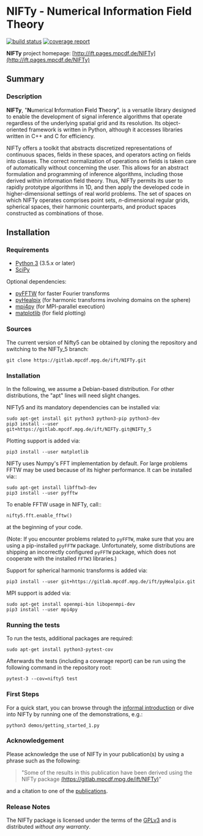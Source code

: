 NIFTy - Numerical Information Field Theory
==========================================
[![build status](https://gitlab.mpcdf.mpg.de/ift/nifty-dev/badges/NIFTy_5/build.svg)](https://gitlab.mpcdf.mpg.de/ift/nifty-dev/commits/NIFTy_5)
[![coverage report](https://gitlab.mpcdf.mpg.de/ift/nifty-dev/badges/NIFTy_5/coverage.svg)](https://gitlab.mpcdf.mpg.de/ift/nifty-dev/commits/NIFTy_5)

**NIFTy** project homepage:
[http://ift.pages.mpcdf.de/NIFTy](http://ift.pages.mpcdf.de/NIFTy)

Summary
-------

### Description

**NIFTy**, "**N**umerical **I**nformation **F**ield **T**heor<strong>y</strong>", is
a versatile library designed to enable the development of signal
inference algorithms that operate regardless of the underlying spatial
grid and its resolution. Its object-oriented framework is written in
Python, although it accesses libraries written in C++ and C for
efficiency.

NIFTy offers a toolkit that abstracts discretized representations of
continuous spaces, fields in these spaces, and operators acting on
fields into classes. The correct normalization of operations on
fields is taken care of automatically without concerning the user. This
allows for an abstract formulation and programming of inference
algorithms, including those derived within information field theory.
Thus, NIFTy permits its user to rapidly prototype algorithms in 1D, and
then apply the developed code in higher-dimensional settings of real
world problems. The set of spaces on which NIFTy operates comprises
point sets, *n*-dimensional regular grids, spherical spaces, their
harmonic counterparts, and product spaces constructed as combinations of
those.


Installation
------------

### Requirements

- [Python 3](https://www.python.org/) (3.5.x or later)
- [SciPy](https://www.scipy.org/)

Optional dependencies:
- [pyFFTW](https://pypi.python.org/pypi/pyFFTW) for faster Fourier transforms
- [pyHealpix](https://gitlab.mpcdf.mpg.de/ift/pyHealpix) (for harmonic
    transforms involving domains on the sphere)
- [mpi4py](https://mpi4py.scipy.org) (for MPI-parallel execution)
- [matplotlib](https://matplotlib.org/) (for field plotting)

### Sources

The current version of Nifty5 can be obtained by cloning the repository and
switching to the NIFTy_5 branch:

    git clone https://gitlab.mpcdf.mpg.de/ift/NIFTy.git

### Installation

In the following, we assume a Debian-based distribution. For other
distributions, the "apt" lines will need slight changes.

NIFTy5 and its mandatory dependencies can be installed via:

    sudo apt-get install git python3 python3-pip python3-dev
    pip3 install --user git+https://gitlab.mpcdf.mpg.de/ift/NIFTy.git@NIFTy_5

Plotting support is added via:

    pip3 install --user matplotlib

NIFTy uses Numpy's FFT implementation by default. For large problems FFTW may be
used because of its higher performance. It can be installed via::

    sudo apt-get install libfftw3-dev
    pip3 install --user pyfftw

To enable FFTW usage in NIFTy, call::

    nifty5.fft.enable_fftw()

at the beginning of your code.

(Note: If you encounter problems related to `pyFFTW`, make sure that you are
using a pip-installed `pyFFTW` package. Unfortunately, some distributions are
shipping an incorrectly configured `pyFFTW` package, which does not cooperate
with the installed `FFTW3` libraries.)

Support for spherical harmonic transforms is added via:

    pip3 install --user git+https://gitlab.mpcdf.mpg.de/ift/pyHealpix.git

MPI support is added via:

    sudo apt-get install openmpi-bin libopenmpi-dev
    pip3 install --user mpi4py

### Running the tests

To run the tests, additional packages are required:

    sudo apt-get install python3-pytest-cov

Afterwards the tests (including a coverage report) can be run using the
following command in the repository root:

    pytest-3 --cov=nifty5 test


### First Steps

For a quick start, you can browse through the [informal
introduction](http://ift.pages.mpcdf.de/NIFTy/code.html) or
dive into NIFTy by running one of the demonstrations, e.g.:

    python3 demos/getting_started_1.py


### Acknowledgement

Please acknowledge the use of NIFTy in your publication(s) by using a
phrase such as the following:

> "Some of the results in this publication have been derived using the
> NIFTy package [(https://gitlab.mpcdf.mpg.de/ift/NIFTy)](https://gitlab.mpcdf.mpg.de/ift/NIFTy)"

and a citation to one of the [publications](http://ift.pages.mpcdf.de/NIFTy/citations.html).


### Release Notes

The NIFTy package is licensed under the terms of the
[GPLv3](https://www.gnu.org/licenses/gpl.html) and is distributed
*without any warranty*.

